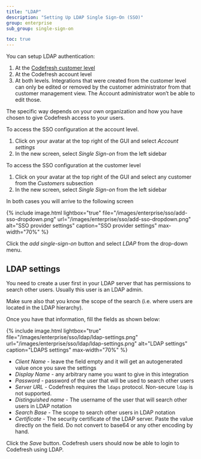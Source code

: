 ```yaml
---
title: "LDAP"
description: "Setting Up LDAP Single Sign-On (SSO)"
group: enterprise
sub_group: single-sign-on

toc: true
---
```



You can setup LDAP authentication:

 1. At the [Codefresh customer level]({{site.baseurl}}/docs/enterprise/ent-account-mng/) 
 1. At the Codefresh account level 
 1. At both levels. Integrations that were created from the customer level can only be edited or removed by the customer administrator from that customer management view. The Account administrator won’t be able to edit those.

The specific way depends on your own organization and how you have chosen to give Codefresh access to your users.

To access the SSO configuration at the account level.

1.  Click on your avatar at the top right of the GUI and select *Account settings*
1. In the new screen, select *Single Sign-on* from the left sidebar

To access the SSO configuration at the customer level

1. Click on your avatar at the top right of the GUI and select any customer from the *Customers* subsection
1. In the new screen, select *Single Sign-on* from the left sidebar

In both cases you will arrive to the following screen

{% include image.html 
lightbox="true" 
file="/images/enterprise/sso/add-sso-dropdown.png" 
url="/images/enterprise/sso/add-sso-dropdown.png"
alt="SSO provider settings"
caption="SSO provider settings"
max-width="70%"
%}

Click the *add single-sign-on* button and select *LDAP* from the drop-down menu.

## LDAP settings

You need to create a user first in your LDAP server that has permissions to search other users. Usually
this user is an LDAP admin.

Make sure also that you know the scope of the search (i.e. where users are located in the LDAP hierarchy).

Once you have that information, fill the fields as shown below:


{% include image.html 
lightbox="true" 
file="/images/enterprise/sso/ldap/ldap-settings.png" 
url="/images/enterprise/sso/ldap/ldap-settings.png"
alt="LDAP settings"
caption="LDAPS settings"
max-width="70%"
%}

* *Client Name* - leave the field empty and it will get an autogenerated value once you save the settings
* *Display Name* - any arbitrary name you want to give in this integration
* *Password* - password of the user that will be used to search other users
* *Server URL* - Codefresh requires the `ldaps` protocol. Non-secure `ldap` is not supported.
* *Distinguished name* - The username of the user that will search other users in LDAP notation
* *Search Base* - The scope to search other users in LDAP notation
* *Certificate* - The security certificate of the LDAP server. Paste the value directly on the field. Do not convert to base64 or any other encoding by hand.

Click the *Save* button. Codefresh users should now be able to login to Codefresh using LDAP.


